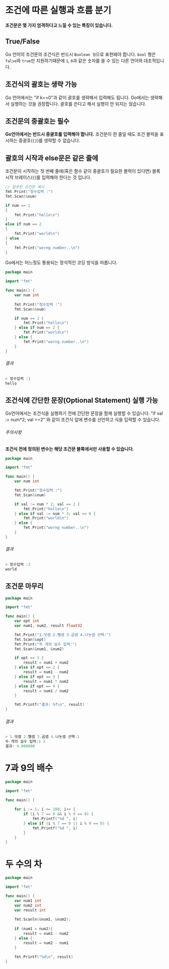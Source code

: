 # 조건에 따른 실행과 흐름 분기

__조건문은 몇 가지 엄격하다고 느낄 수 있는 특징이 있습니다.__

## True/False
Go 언어의 조건문의 조건식은 반드시 `Boolean 형`으로 표현돼야 합니다.
`bool` 형은 `false`와 `true`만 지원하기때문에 `1`, `0`과 같은 숫자를 쓸 수 있는 다른 언어와 대조적입니다.

## 조건식의 괄호는 생략 가능
Go 언어에서는 "if k==0"과 같이 괄호를 생략해서 입력해도 됩니다.
Go에서는 생략해서 실행하는 것을 권장합니다.
괄호를 쓴다고 해서 실행이 안 되지는 않습니다.

## 조건문의 중괄호는 필수
__Go언어에서는 반드시 중괄호를 입력해야 합니다.__
조건문이 한 줄일 때도 조건 블럭을 표시하는 중괄호(`{}`)를 생략할 수 없습니다.

## 괄호의 시작과 else문은 같은 줄에
조건문이 시작하는 첫 번째 줄에(혹은 함수 같이 중괄호가 필요한 블럭이 있다면) 블록 시작 브레이스(`{`)를 입력해야 한다는 것 입니다.

``` go
// 잘못된 조건문 예시
fmt.Print("정수입력 :")
fmt.Scan(&num)

if num == 1
{
	fmt.Print("hello\n")
}
else if num == 2
{
	fmt.Print("world\n")
} else
{
	fmt.Print("worng number..\n")
}
```
Go에서는 어느정도 통용되는 정석적인 코딩 방식을 따릅니다.

```go
package main

import "fmt"

func main() {
	var num int
	
	fmt.Print("정수입력 :")
	fmt.Scan(&num)

	if num == 1 {
		fmt.Print("hello\n")
	} else if num == 2 {
		fmt.Print("world\n")
	} else {
		fmt.Print("worng number..\n")
	}
}
```
###### 결과
```go
> 정수입력 :1
hello
```

## 조건식에 간단한 문장(Optional Statement) 실행 가능
Go언어에서는 조건식을 실행하기 전에 간단한 문장을 함께 실행할 수 있습니다.
"if val := num*2; val ==2" 와 같이 조건식 앞에 변수를 선언하고 식을 입력할 수 있습니다.

###### 주의사항
__조건식 전에 정의된 변수는 해당 조건문 블록에서만 사용할 수 있습니다.__

```go
package main

import "fmt"

func main() {
	var num int

	fmt.Print("정수입력 :")
	fmt.Scan(&num)

	if val := num * 2; val == 2 {
		fmt.Print("hello\n")
	} else if val := num * 3; val == 6 {
		fmt.Print("world\n")
	} else {
		fmt.Print("worng number..\n")
	}
}
```
###### 결과
```go
> 정수입력 :2
world
```

## 조건문 마무리
```go
package main

import "fmt"

func main() {
	var opt int
	var num1, num2, result float32

	fmt.Print("1.덧셈 2.뺄셈 3.곱셈 4.나눗셈 선택:")
	fmt.Scan(&opt)
	fmt.Print("두 개의 실수 입력:")
	fmt.Scan(&num1, &num2)

	if opt == 1 {
		result = num1 + num2
	} else if opt == 2 {
		result = num1 - num2
	} else if opt == 3 {
		result = num1 * num2
	} else if opt == 4 {
		result = num1 / num2
	}

	fmt.Printf("결과: %f\n", result)
}
```
###### 결과
```go
> 1.덧셈 2.뺄셈 3.곱셈 4.나눗셈 선택:1
두 개의 실수 입력:1 3
결과: 4.000000
```

# 7과 9의 배수
```go
package main

import "fmt"

func main() {
	
	for i := 1; i <= 100; i++ {
		if (i % 7 == 0 && i % 9 == 0) {
			fmt.Printf("%d ", i)
		} else if (i % 7 == 0 || i % 9 == 0) {
			fmt.Printf("%d ", i)
		}
	}
}
```

# 두 수의 차
```go
package main

import "fmt"

func main() {
	var num1 int
	var num2 int
	var result int
	
	fmt.Scanln(&num1, &num2);
	
	if (num1 > num2){
		result = num1 - num2
	} else {
		result = num2 - num1
	}
	
	fmt.Printf("%d\n", result)
}
```
